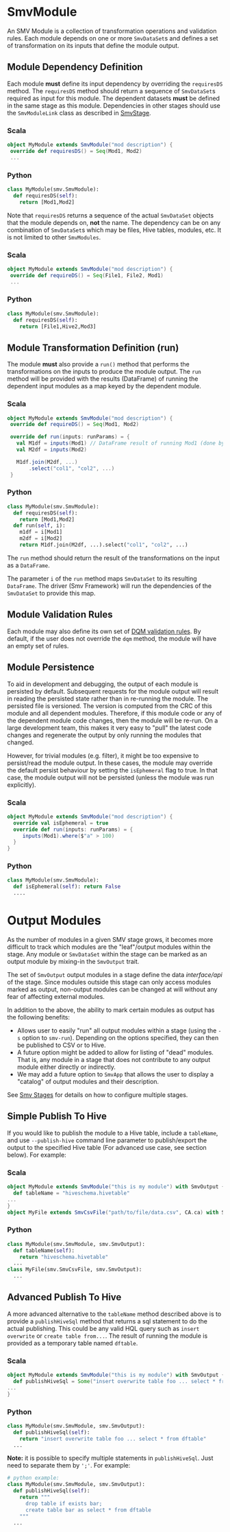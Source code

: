 # SmvModule

An SMV Module is a collection of transformation operations and validation rules.  Each module depends on one or more `SmvDataSet`s and defines a set of transformation on its inputs that define the module output.

## Module Dependency Definition
Each module **must** define its input dependency by overriding the `requiresDS` method. The `requiresDS` method should return a sequence of `SmvDataSet`s required as input for this module.
The dependent datasets **must** be defined in the same stage as this module. Dependencies in other stages should use the `SmvModuleLink` class as described in [SmvStage](smv_stages.md).

### Scala
```scala
object MyModule extends SmvModule("mod description") {
 override def requiresDS() = Seq(Mod1, Mod2)
 ...
```
### Python
```Python
class MyModule(smv.SmvModule):
  def requiresDS(self):
    return [Mod1,Mod2]
```

Note that `requiresDS` returns a sequence of the actual `SmvDataSet` objects that the module depends on, **not** the name. The dependency can be on any combination of `SmvDataSet`s which may be files, Hive tables, modules, etc. It is not limited to other `SmvModules`.

### Scala
```scala
object MyModule extends SmvModule("mod description") {
 override def requireDS() = Seq(File1, File2, Mod1)
 ...
```
### Python
```python
class MyModule(smv.SmvModule):
  def requiresDS(self):
    return [File1,Hive2,Mod3]
```

## Module Transformation Definition (run)
The module **must** also provide a `run()` method that performs the transformations on the inputs to produce the module output.  The `run` method will be provided with the results (DataFrame) of running the dependent input modules as a map keyed by the dependent module.

### Scala
```scala
object MyModule extends SmvModule("mod description") {
 override def requireDS() = Seq(Mod1, Mod2)

 override def run(inputs: runParams) = {
   val M1df = inputs(Mod1) // DataFrame result of running Mod1 (done by framework automatically)
   val M2df = inputs(Mod2)

   M1df.join(M2df, ...)
       .select("col1", "col2", ...)
 }
```
### Python
```Python
class MyModule(smv.SmvModule):
  def requiresDS(self):
    return [Mod1,Mod2]
  def run(self, i):
    m1df = i[Mod1]
    m2df = i[Mod2]
    return M1df.join(M2df, ...).select("col1", "col2", ...)
```

The `run` method should return the result of the transformations on the input as a `DataFrame`.

The parameter `i` of the `run` method maps `SmvDataSet` to its resulting `DataFrame`. The driver (Smv Framework) will run the dependencies of the `SmvDataSet` to provide this map.

## Module Validation Rules
Each module may also define its own set of [DQM validation rules](dqm.md).  By default, if the user does not override the `dqm` method, the module will have an empty set of rules.

## Module Persistence
To aid in development and debugging, the output of each module is persisted by default.  Subsequent requests for the module output will result in reading the persisted state rather than in re-running the module.
The persisted file is versioned.  The version is computed from the CRC of this module and all dependent modules.  Therefore, if this module code or any of the dependent module code changes, then the module will be re-run.
On a large development team, this makes it very easy to "pull" the latest code changes and regenerate the output by only running the modules that changed.

However, for trivial modules (e.g. filter), it might be too expensive to persist/read the module output.  In these cases, the module may override the default persist behaviour by setting the `isEphemeral` flag to true.  In that case, the module output will not be persisted (unless the module was run explicitly).

### Scala
```scala
object MyModule extends SmvModule("mod description") {
  override val isEphemeral = true
  override def run(inputs: runParams) = {
     inputs(Mod1).where($"a" > 100)
  }
}
```
### Python
```python
class MyModule(smv.SmvModule):
  def isEphemeral(self): return False
  ....    
```

# Output Modules
As the number of modules in a given SMV stage grows, it becomes more difficult to track which modules are the "leaf"/output modules within the stage. Any module or `SmvDataSet` within the stage can be marked as an output module by mixing-in the `SmvOutput` trait.

The set of `SmvOutput` output modules in a stage define the data *interface/api* of the stage.  Since modules outside this stage can only access modules marked as output, non-output modules can be changed at will without any fear of affecting external modules.

In addition to the above, the ability to mark certain modules as output has the following benefits:

* Allows user to easily "run" all output modules within a stage (using the `-s` option to `smv-run`). Depending on the options specified, they can then be published to CSV or to Hive.
* A future option might be added to allow for listing of "dead" modules.  That is, any module in a stage that does not contribute to any output module either directly or indirectly.
* We may add a future option to `SmvApp` that allows the user to display a "catalog" of output modules and their description.

See [Smv Stages](smv_stages.md) for details on how to configure multiple stages.

## Simple Publish To Hive
If you would like to publish the module to a Hive table, include a `tableName`, and use `--publish-hive` command line parameter to publish/export the output to the specified Hive table (For advanced use case, see section below).  For example:

### Scala
```scala
object MyModule extends SmvModule("this is my module") with SmvOutput {
  def tableName = "hiveschema.hivetable"
...
}
object MyFile extends SmvCsvFile("path/to/file/data.csv", CA.ca) with SmvOutput
```
### Python
```python
class MyModule(smv.SmvModule, smv.SmvOutput):
  def tableName(self):
    return "hiveschema.hivetable"
  ...
class MyFile(smv.SmvCsvFile, smv.SmvOutput):
  ...
```

## Advanced Publish To Hive
A more advanced alternative to the `tableName` method described above is to provide a `publishHiveSql` method that returns a sql statement to do the actual publishing.  This could be any valid HQL query such as `insert overwrite` or `create table from...`.  The result of running the module is provided as a temporary table named `dftable`.

### Scala
```scala
object MyModule extends SmvModule("this is my module") with SmvOutput {
  def publishHiveSql = Some("insert overwrite table foo ... select * from dftable")
...
}
```
### Python
```python
class MyModule(smv.SmvModule, smv.SmvOutput):
  def publishHiveSql(self):
    return "insert overwrite table foo ... select * from dftable"
  ...
```

**Note:** it is possible to specify multiple statements in `publishHiveSql`.  Just need to separate them by `';'`.  For example:

```python
# python example:
class MyModule(smv.SmvModule, smv.SmvOutput):
  def publishHiveSql(self):
    return """
      drop table if exists bar;
      create table bar as select * from dftable
    """
  ...
```
